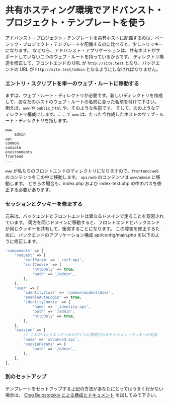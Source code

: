 共有ホスティング環境でアドバンスト・プロジェクト・テンプレートを使う
================================================================

アドバンスト・プロジェクト・テンプレートを共有ホストに配備するのは、ベーシック・プロジェクト・テンプレートを配備するのに比べると、少しトリッキーになります。
なぜなら、アドバンスト・アプリケーションは、共有ホストがサポートしていない二つのウェブ・ルートを持っているからです。
ディレクトリ構造を修正して、フロントエンドの URL が `http://site.test` となり、バックエンドの URL が `http://site.test/admin` となるようにしなければなりません。

### エントリ・スクリプトを単一のウェブ・ルートに移動する

まずは、ウェブ・ルート・ディレクトリが必要です。新しいディレクトリを作成して、あなたのホストのウェブ・ルートの名前に合った名前を付けて下さい。
例えば、`www` や `public_html` や、そのような名前です。
そして、次のようなディレクトリ構成にします。ここで `www` は、たった今作成したホストのウェブ・ルート・ディレクトリを指します。

```
www
    admin
api
common
console
environments
frontend
...
```

`www` が私たちのフロントエンドのディレクトリになりますので、`frontend/web` のコンテンツをこの中に移動します。
`api/web` のコンテンツは `www/admin` に移動します。 どちらの場合も、index.php および index-test.php の中のパスを修正する必要があります。

### セッションとクッキーを修正する

元来は、バックエンドとフロントエンドは異なるドメインで走ることを意図されています。
両方を同じドメインに移動すると、フロントエンドとバックエンドが同じクッキーを共有して、衝突することになります。
この障害を修正するために、バックエンドのアプリケーション構成 api/config/main.php を以下のように修正します。

```php
'components' => [
    'request' => [
        'csrfParam' => '_csrf-api',
        'csrfCookie' => [
            'httpOnly' => true,
            'path' => '/admin',
        ],
    ],
    'user' => [
        'identityClass' => 'common\models\User',
        'enableAutoLogin' => true,
        'identityCookie' => [
            'name' => '_identity-api',
            'path' => '/admin',
            'httpOnly' => true,
        ],
    ],
    'session' => [
        // これがバックエンドへのログインに使用されるセッション・クッキーの名前
        'name' => 'advanced-api',
        'cookieParams' => [
            'path' => '/admin',
        ],
    ],
],
```

### 別のセットアップ

テンプレートをセットアップする上記の方法があなたにとってはうまく行かない場合は、
[Oleg Belostotskiy による構成とドキュメント](https://github.com/mickgeek/yii2-advanced-one-domain-config) を試してみて下さい。
